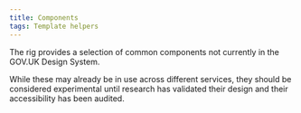 ```yaml
---
title: Components
tags: Template helpers
---
```


The rig provides a selection of common components not currently in the GOV.UK Design System.

While these may already be in use across different services, they should be considered experimental until research has validated their design and their accessibility has been audited.
